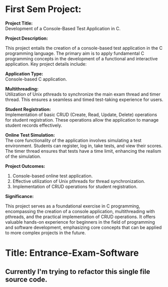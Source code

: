 # First Sem Project:

**Project Title:**  
Development of a Console-Based Test Application in C.

**Project Description:**

This project entails the creation of a console-based test application in the C programming language. The primary aim is to apply fundamental C programming concepts in the development of a functional and interactive application. Key project details include:

**Application Type:**  
Console-based C application.

**Multithreading:**  
Utilization of Unix pthreads to synchronize the main exam thread and timer thread. This ensures a seamless and timed test-taking experience for users.

**Student Registration:**  
Implementation of basic CRUD (Create, Read, Update, Delete) operations for student registration. These operations allow the application to manage student records effectively.

**Online Test Simulation:**  
The core functionality of the application involves simulating a test environment. Students can register, log in, take tests, and view their scores. The timer thread ensures that tests have a time limit, enhancing the realism of the simulation.

**Project Outcomes:**

1. Console-based online test application.
2. Effective utilization of Unix pthreads for thread synchronization.
3. Implementation of CRUD operations for student registration.

**Significance:**

This project serves as a foundational exercise in C programming, encompassing the creation of a console application, multithreading with pthreads, and the practical implementation of CRUD operations. It offers valuable hands-on experience for beginners in the field of programming and software development, emphasizing core concepts that can be applied to more complex projects in the future.

# Title: Entrance-Exam-Software

## Currently I'm trying to refactor this single file source code.
